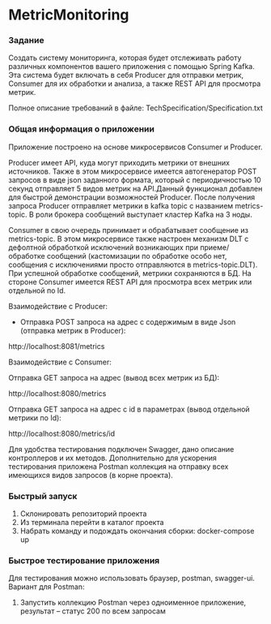 # MetricMonitoring

### Задание
Создать систему мониторинга, которая будет отслеживать работу различных компонентов вашего приложения с помощью Spring Kafka. Эта система будет включать в себя Producer для отправки метрик, Consumer для их обработки и анализа, а также REST API для просмотра метрик.

Полное описание требований в файле: TechSpecification/Specification.txt

### Общая информация о приложении
Приложение построено на основе микросервисов Consumer и Producer. 

Producer имеет API, куда могут приходить метрики от внешних источников. Также в этом микросервисе имеется автогенератор POST запросов в виде json заданного формата, который с периодичностью 10 секунд отправляет 5 видов метрик на API.Данный функционал добавлен для быстрой демонстрации возможностей Producer. После получения запроса Producer отправляет метрики в kafka topic с названием metrics-topic. В роли брокера сообщений выступает кластер Kafka на 3 ноды. 

Consumer в свою очередь принимает и обрабатывает сообщение из metrics-topic. В этом микросервисе также настроен механизм DLT с дефолтной обработкой исключений возникающих при приеме/обработке сообщений (кастомизации по обработке особо нет, сообщения с иcключениями просто отправляются в metrics-topic.DLT). При успешной обработке сообщений, метрики сохраняются в БД. На стороне Consumer имеется REST API для просмотра всех метрик или отдельной по Id.

Взаимодействие с Producer:
- Отправка POST запроса на адрес с содержимым в виде Json (отправка метрик в Producer):
  
http://localhost:8081/metrics

Взаимодействие с Consumer:

Отправка GET запроса на адрес (вывод всех метрик из БД):

http://localhost:8080/metrics

Отправка GET запроса на адрес c id в параметрах (вывод отдельной метрики по Id):

http://localhost:8080/metrics/id

Для удобства тестирования подключен Swagger, дано описание контроллеров и их методов. Дополнительно для ускорения тестирования приложена Postman коллекция на отправку всех имеющихся видов запросов (в корне проекта).

### Быстрый запуск
1) Склонировать репозиторий проекта
2) Из терминала перейти в каталог проекта
3) Набрать команду и подождать окончания сборки: 
   docker-compose up


### Быстрое тестирование приложения
Для тестирования можно использовать браузер, postman, swagger-ui. Вариант для Postman:
1) Запустить коллекцию Postman через одноименное приложение, результат – статус 200 по всем запросам

